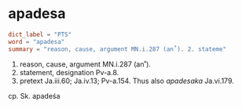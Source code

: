 # apadesa

``` toml
dict_label = "PTS"
word = "apadesa"
summary = "reason, cause, argument MN.i.287 (an˚). 2. stateme"
```

1. reason, cause, argument MN.i.287 (an˚).
2. statement, designation Pv\-a.8.
3. pretext Ja.iii.60; Ja.iv.13; Pv\-a.154. Thus also *apadesaka* Ja.vi.179.

cp. Sk. apadeśa


